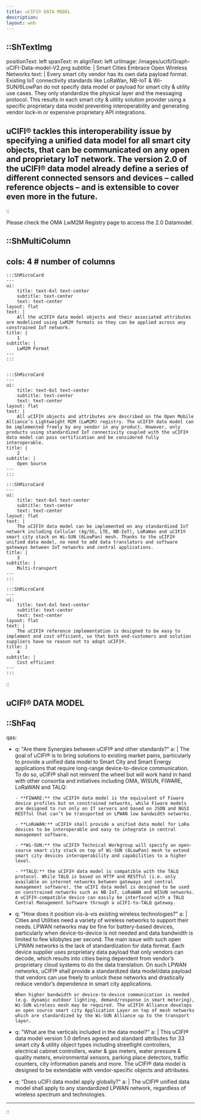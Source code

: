 ```yaml
---
title: uCIFI® DATA MODEL
description:
layout: web
---
```


::ShTextImg
---
positionText: left
spanText: m
alignText: left
urlImage: /images/ucifi/Graph-uCIFI-Data-model-V2.png
subtitle: |
  Smart Cities Embrace Open Wireless Networks
text: |
  Every smart city vendor has its own data payload format. Existing IoT connectivity standards like LoRaWan, NB-IoT & Wi-SUN/6LowPan do not specify data model or payload for smart city & utility use cases. They only standardize the physical layer and the messaging protocol. This results in each smart city & utility solution provider using a specific proprietary data model preventing interoperability and generating vendor lock-in or expensive proprietary API integrations. 

  uCIFI® tackles this interoperability issue by specifying a unified data model for all smart city objects, that can be communicated on any open and proprietary IoT network. The version 2.0 of the uCIFI® data model already define a series of different connected sensors and devices – called reference objects – and is extensible to cover even more in the future. 
---
::

Please check the OMA LwM2M Registry page to access the 2.0 Datamodel.


::ShMultiColumn
---
cols: 4 # number of columns
---
    :::ShMicroCard 
    ---
    ui:
        title: text-6xl text-center
        subtitle: text-center
        text: text-center
    layout: flat
    text: | 
        All the uCIFI® data model objects and their associated attributes are modelized using LwM2M formats so they can be applied across any constrained IoT network.
    title: |
        1
    subtitle: |
        LwM2M Format
    ---
    :::


    :::ShMicroCard
    ---
    ui:
        title: text-6xl text-center
        subtitle: text-center
        text: text-center
    layout: flat        
    text: |
        All uCIFI® objects and attributes are described on the Open Mobile Alliance’s Lightweight M2M (LwM2M) registry. The uCIFI® data model can be implemented freely by any vendor in any product. However, only products using standardized IoT connectivity coupled with the uCIFI® data model can pass certification and be considered fully interoperable.
    title: |
        2
    subtitle: |
        Open Source
    ---
    :::

    :::ShMicroCard
    ---
    ui:
        title: text-6xl text-center
        subtitle: text-center
        text: text-center
    layout: flat    
    text: |
        The uCIFI® data model can be implemented on any standardized IoT network including Cellular (4g/5G, LTE, NB-IoT), LoRaWan and uCIFI® smart city stack on Wi-SUN (6LowPan) mesh. Thanks to the uCIFI® unified data model, no need to add data translators and software gateways between IoT networks and central applications.
    title: |
        3
    subtitle: |
        Multi-transport 
    ---
    :::

    :::ShMicroCard
    ---
    ui:
        title: text-6xl text-center
        subtitle: text-center
        text: text-center
    layout: flat
    text: |
        The uCIFI® reference implementation is designed to be easy to implement and cost efficient, so that both end-customers and solution suppliers have no reason not to adopt uCIFI®.
    title: |
        4
    subtitle: |
        Cost efficient
    ---
    :::
::

## uCIFI® DATA MODEL
::ShFaq
---
qas: 
  - q: "Are there Synergies between uCIFI® and other standards?" 
    a: |
        The goal of uCIFI® is to bring solutions to existing market pains, particularly to provide a unified data model to Smart City and Smart Energy applications that require long-range device-to-device communication. To do so, uCIFI® shall not reinvent the wheel but will work hand in hand with other consortia and initiatives including OMA, WISUN, FIWARE, LoRaWAN and TALQ:


        - **FIWARE:** the uCIFI® data model is the equivalent of Fiware device profiles but on constrained networks, while Fiware models are designed to run only on IT servers and based on JSON and NGSI RESTful that can’t be transported on LPWAN low bandwidth networks.

        - **LoRaWAN:** uCIFI® shall provide a unified data model for LoRa devices to be interoperable and easy to integrate in central management software.

        - **Wi-SUN:** the uCIFI®️ Technical Workgroup will specify an open-source smart city stack on top of Wi-SUN (6LowPan) mesh to extend smart city devices interoperability and capabilities to a higher level.

        - **TALQ:** the uCIFI® data model is compatible with the TALQ protocol. While TALQ is based on HTTP and RESTful (i.e. only available on internet networks between gateways and central management software), the uCIFI data model is designed to be used on constrained networks such as NB-IoT, LoRaWAN and WISUN networks. A uCIFI®-compatible device can easily be interfaced with a TALQ Central Management Software through a uCIFI-to-TALQ gateway.
  - q: "How does it position vis-à-vis existing wireless technologies?"
    a: |
        Cities and Utilities need a variety of wireless networks to support their needs. LPWAN networks may be fine for battery-based devices, particularly when device-to-device is not needed and data bandwidth is limited to few kilobytes per second. The main issue with such open LPWAN networks is the lack of standardization for data format. Each device supplier uses proprietary data payload that only vendors can decode, which results into cities being dependent from vendor’s proprietary cloud systems to do the data translation. On such LPWAN networks, uCIFI® shall provide a standardized data model/data payload that vendors can use freely to unlock these networks and drastically reduce vendor’s dependence in smart city applications.

        When higher bandwidth or device-to-device communication is needed (e.g. dynamic outdoor lighting, demand/response in smart metering), Wi-SUN wireless mesh may be required. The uCIFI® Alliance develops an open source smart city Application Layer on top of mesh networks which are standardized by the Wi-SUN Alliance up to the transport layer.
  - q: "What are the verticals included in the data model?"
    a: |
        This uCIFI® data model version 1.0 defines agreed and standard attributes for 33 smart city & utility object types including streetlight controllers, electrical cabinet controllers, water & gas meters, water pressure & quality meters, environmental sensors, parking place detectors, traffic counters, city information panels and more. The uCIFI® data model is designed to be extendable with vendor-specific objects and attributes.
  - q: "Does uCIFI data model apply globally?"
    a: |
        The uCIFI® unified data model shall apply to any standardized LPWAN network, regardless of wireless spectrum and technologies.
              
---
::
